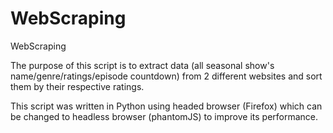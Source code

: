 # WebScraping
WebScraping

The purpose of this script is to extract data (all seasonal show's name/genre/ratings/episode countdown) from 2 different 
websites and sort them by their respective ratings.

This script was written in Python using headed browser (Firefox) which can be changed to headless browser (phantomJS) 
to improve its performance.
